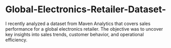 # Global-Electronics-Retailer-Dataset-
I recently analyzed a dataset from Maven Analytics that covers sales performance for a global electronics retailer. The objective was to uncover key insights into sales trends, customer behavior, and operational efficiency.
